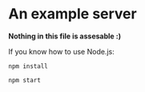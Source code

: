# An example server


**Nothing in this file is assesable :)**

If you know how to use Node.js:

`npm install`

`npm start`
